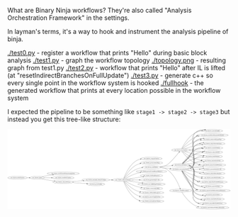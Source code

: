 What are Binary Ninja workflows? They're also called "Analysis Orchestration Framework" in the settings.

In layman's terms, it's a way to hook and instrument the analysis pipeline of binja.

[./test0.py](./test0.py) - register a workflow that prints "Hello" during basic block analysis
[./test1.py](./test1.py) - graph the workflow topology
[./topology.png](./topology.png) - resulting graph from test1.py
[./test2.py](./test2.py) - workflow that prints "Hello" after IL is lifted (at "resetIndirectBranchesOnFullUpdate")
[./test3.py](./test3.py) - generate c++ so every single point in the workflow system is hooked
[./fullhook](./fullhook) - the generated workflow that prints at every location possible in the workflow system

I expected the pipeline to be something like `stage1 -> stage2 -> stage3` but instead you get this tree-like structure:

![](./topology.png)
